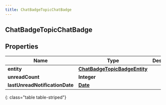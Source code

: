 ```yaml
---
title: ChatBadgeTopicChatBadge
---
```

## ChatBadgeTopicChatBadge


## Properties

| Name | Type | Description | Notes |
| ------------ | ------------- | ------------- | ------------- |
| **entity** | [**ChatBadgeTopicBadgeEntity**](ChatBadgeTopicBadgeEntity.html) |  |  [optional] |
| **unreadCount** | **Integer** |  |  [optional] |
| **lastUnreadNotificationDate** | [**Date**](Date.html) |  |  [optional] |
{: class="table table-striped"}



